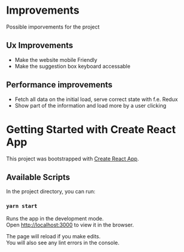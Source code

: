 # Improvements
Possible imporvements for the project

## Ux Improvements

- Make the website mobile Friendly
- Make the suggestion box keyboard accessable

## Performance improvements

- Fetch all data on the initial load, serve correct state with f.e. Redux
- Show part of the information and load more by a user clicking

# Getting Started with Create React App

This project was bootstrapped with [Create React App](https://github.com/facebook/create-react-app).

## Available Scripts

In the project directory, you can run:

### `yarn start`

Runs the app in the development mode.\
Open [http://localhost:3000](http://localhost:3000) to view it in the browser.

The page will reload if you make edits.\
You will also see any lint errors in the console.
